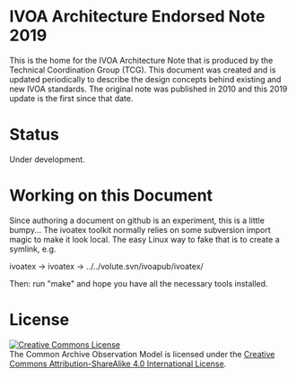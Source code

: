 # IVOA Architecture Endorsed Note 2019

This is the home for the IVOA Architecture Note that is produced by the Technical 
Coordination Group (TCG). This document was created and is updated periodically to
describe the design concepts behind existing and new IVOA standards. The original
note was published in 2010 and this 2019 update is the first since that date.

# Status

Under development.

# Working on this Document

Since authoring a document on github is an experiment, this is a little bumpy... The ivoatex
toolkit normally relies on some subversion import magic to make it look local. The easy Linux way to fake that is to create a symlink, e.g. 

ivoatex -> ivoatex -> ../../volute.svn/ivoapub/ivoatex/

Then: run "make" and hope you have all the necessary tools installed.

# License

<a rel="license" href="http://creativecommons.org/licenses/by-sa/4.0/">
<img alt="Creative Commons License" style="border-width:0" src="https://i.creativecommons.org/l/by-sa/4.0/88x31.png" /></a>
<br />The Common Archive Observation Model is licensed under the
<a rel="license" href="http://creativecommons.org/licenses/by-sa/4.0/">
Creative Commons Attribution-ShareAlike 4.0 International License</a>.
